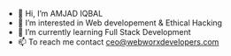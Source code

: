 - 👋 Hi, I’m AMJAD IQBAL
- 👀 I’m interested in Web developement & Ethical Hacking
- 🌱 I’m currently learning Full Stack Development
- 📫 To reach me contact ceo@webworxdevelopers.com

<!---
amjadrealpk/amjadrealpk is a ✨ special ✨ repository because its `README.md` (this file) appears on your GitHub profile.
You can click the Preview link to take a look at your changes.
--->
